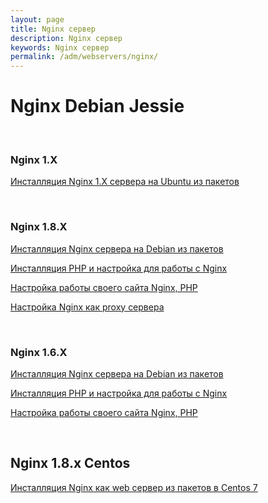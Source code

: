 ```yaml
---
layout: page
title: Nginx сервер
description: Nginx сервер
keywords: Nginx сервер
permalink: /adm/webservers/nginx/
---
```


# Nginx Debian Jessie

<br/>

### Nginx 1.X

[Инсталляция Nginx 1.X сервера на Ubuntu из пакетов](/adm/webservers/nginx/1.x/ubuntu/installation/)

<br/>

### Nginx 1.8.X

[Инсталляция Nginx сервера на Debian из пакетов](/adm/webservers/nginx/1.8/debian/jessie/install/)

[Инсталляция PHP и настройка для работы с Nginx](/adm/webservers/nginx/1.8/debian/jessie/php/)

[Настройка работы своего сайта Nginx, PHP](/adm/webservers/nginx/1.8/debian/jessie/mysite/)

[Настройка Nginx как proxy сервера](/adm/webservers/nginx/1.8/debian/jessie/proxy/)

<br/>

### Nginx 1.6.X

[Инсталляция Nginx сервера на Debian из пакетов](/adm/webservers/nginx/1.6/debian/jessie/installation/)

[Инсталляция PHP и настройка для работы с Nginx](/adm/webservers/nginx/1.6/debian/jessie/php/)

[Настройка работы своего сайта Nginx, PHP](/adm/webservers/nginx/1.6/debian/jessie/mysite/)

<br/>

## Nginx 1.8.x Centos

[Инсталляция Nginx как web сервер из пакетов в Centos 7](/adm/webservers/nginx/1.8/centos/7/webserver/)
